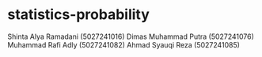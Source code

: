 # statistics-probability
Shinta Alya Ramadani (5027241016)
Dimas Muhammad Putra (5027241076)
Muhammad Rafi Adly (5027241082)
Ahmad Syauqi Reza (5027241085)
